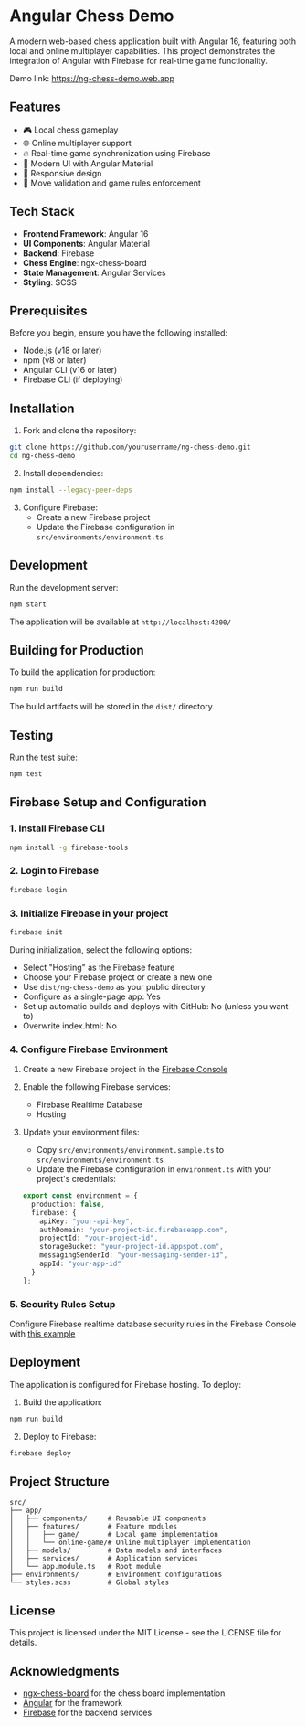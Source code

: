 # Angular Chess Demo

A modern web-based chess application built with Angular 16, featuring both local and online multiplayer capabilities. This project demonstrates the integration of Angular with Firebase for real-time game functionality.

Demo link: https://ng-chess-demo.web.app

## Features

- 🎮 Local chess gameplay
- 🌐 Online multiplayer support
- 🔥 Real-time game synchronization using Firebase
- 🎨 Modern UI with Angular Material
- 📱 Responsive design
- 🎯 Move validation and game rules enforcement

## Tech Stack

- **Frontend Framework**: Angular 16
- **UI Components**: Angular Material
- **Backend**: Firebase
- **Chess Engine**: ngx-chess-board
- **State Management**: Angular Services
- **Styling**: SCSS

## Prerequisites

Before you begin, ensure you have the following installed:
- Node.js (v18 or later)
- npm (v8 or later)
- Angular CLI (v16 or later)
- Firebase CLI (if deploying)

## Installation

1. Fork and clone the repository:
```bash
git clone https://github.com/yourusername/ng-chess-demo.git
cd ng-chess-demo
```

2. Install dependencies:
```bash
npm install --legacy-peer-deps
```

3. Configure Firebase:
   - Create a new Firebase project
   - Update the Firebase configuration in `src/environments/environment.ts`

## Development

Run the development server:
```bash
npm start
```

The application will be available at `http://localhost:4200/`

## Building for Production

To build the application for production:
```bash
npm run build
```

The build artifacts will be stored in the `dist/` directory.

## Testing

Run the test suite:
```bash
npm test
```

## Firebase Setup and Configuration

### 1. Install Firebase CLI
```bash
npm install -g firebase-tools
```

### 2. Login to Firebase
```bash
firebase login
```

### 3. Initialize Firebase in your project
```bash
firebase init
```
During initialization, select the following options:
- Select "Hosting" as the Firebase feature
- Choose your Firebase project or create a new one
- Use `dist/ng-chess-demo` as your public directory
- Configure as a single-page app: Yes
- Set up automatic builds and deploys with GitHub: No (unless you want to)
- Overwrite index.html: No

### 4. Configure Firebase Environment
1. Create a new Firebase project in the [Firebase Console](https://console.firebase.google.com/)
2. Enable the following Firebase services:
   - Firebase Realtime Database
   - Hosting

3. Update your environment files:
   - Copy `src/environments/environment.sample.ts` to `src/environments/environment.ts`
   - Update the Firebase configuration in `environment.ts` with your project's credentials:
   ```typescript
   export const environment = {
     production: false,
     firebase: {
       apiKey: "your-api-key",
       authDomain: "your-project-id.firebaseapp.com",
       projectId: "your-project-id",
       storageBucket: "your-project-id.appspot.com",
       messagingSenderId: "your-messaging-sender-id",
       appId: "your-app-id"
     }
   };
   ```

### 5. Security Rules Setup

Configure Firebase realtime database security rules in the Firebase Console with [this example](./src/environments/database.rules.json)

## Deployment

The application is configured for Firebase hosting. To deploy:

1. Build the application:
```bash
npm run build
```

2. Deploy to Firebase:
```bash
firebase deploy
```

## Project Structure

```
src/
├── app/
│   ├── components/     # Reusable UI components
│   ├── features/       # Feature modules
│   │   ├── game/       # Local game implementation
│   │   └── online-game/# Online multiplayer implementation
│   ├── models/         # Data models and interfaces
│   ├── services/       # Application services
│   └── app.module.ts   # Root module
├── environments/       # Environment configurations
└── styles.scss         # Global styles
```

## License

This project is licensed under the MIT License - see the LICENSE file for details.

## Acknowledgments

- [ngx-chess-board](https://github.com/loloof64/ngx-chess-board) for the chess board implementation
- [Angular](https://angular.io/) for the framework
- [Firebase](https://firebase.google.com/) for the backend services
